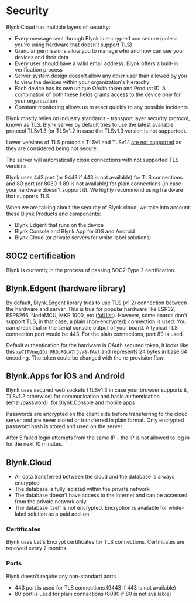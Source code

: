# Security

Blynk.Cloud has multiple layers of security:

* Every message sent through Blynk is encrypted and secure (unless you're using hardware that doesn't support TLS)
* Granular permissions allow you to manage who and how can see your devices and their data
* Every user should have a valid email address. Blynk offers a built-in verification process
* Server system design doesn't allow any other user than allowed by you to view the devices within your organization's hierarchy
* Each device has its own unique OAuth token and Product ID. A combination of both these fields grants access to the device only for your organization
* Constant monitoring allows us to react quickly to any possible incidents  &#x20;

Blynk mostly relies on industry standards - transport layer security protocol, known as TLS. Blynk server by default tries to use the latest available protocol TLSv1.3 (or TLSv1.2 in case the TLSv1.3 version is not supported).

Lower versions of TLS protocols TLSv1 and TLSv1.1 [are not supported](https://en.wikipedia.org/wiki/Transport\_Layer\_Security#TLS\_1.0) as they are considered being not secure.

The server will automatically close connections with not supported TLS versions.

Blynk uses 443 port (or 9443 if 443 is not available) for TLS connections and 80 port (or 8080 if 80 is not available) for plain connections (in case your hardware doesn't support it). We highly recommend using hardware that supports TLS.&#x20;

When we are talking about the security of Blynk cloud, we take into account these Blynk Products and components:

* Blynk.Edgent that runs on the device
* Blynk.Console and Blynk.App for iOS and Android
* Blynk.Cloud (or private servers for white-label solutions)

## SOC2 certification

Blynk is currently in the process of passing SOC2 Type 2 certification.

## Blynk.Edgent (hardware library)

By default, Blynk.Edgent library tries to use TLS (v1.2) connection between the hardware and server. This is true for popular hardware like ESP32, ESP8266, NodeMCU, MKR 1000, etc ([full list](../../blynk.edgent/overview.md)). However, some boards don't support TLS, in that case, a plain (non-encrypted) connection is used. You can check that in the serial console output of your board. A typical TLS connection port would be 443. For the plain connections, port 80 is used.

Default authentication for the hardware is OAuth secured token, it looks like this `xw7ITVneg1DifRRQuPGcA7fJvV8-FAVl` and represents 24 bytes in base 64 encoding. The token could be changed with the re-provision flow.

## Blynk.Apps for iOS and Android

Blynk uses secured web sockets (TLSv1.3 in case your browser supports it, TLSv1.2 otherwise) for communication and basic authentication (email/password). for Blynk.Console and mobile apps&#x20;

Passwords are encrypted on the client side before transferring to the cloud server and are never stored or transferred in plain format. Only encrypted password hash is stored and used on the server.

After 5  failed login attempts from the same IP - the IP is not allowed to log in for the next 10 minutes.

## Blynk.Cloud

* All data transferred between the cloud and the database is always encrypted
* The database is fully isolated within the private network
* The database doesn't have access to the internet and can be accessed from the private network only
* The database itself is not encrypted. Encryption is available for white-label solution as a paid add-on

### Certificates

Blynk uses Let's Encrypt certificates for TLS connections. Certificates are renewed every 2 months.

### Ports

Blynk doesn't require any non-standard ports.

* 443 port is used for TLS connections (9443 if 443 is not available)
* 80 port is used for plain connections (8080 if 80 is not available)
